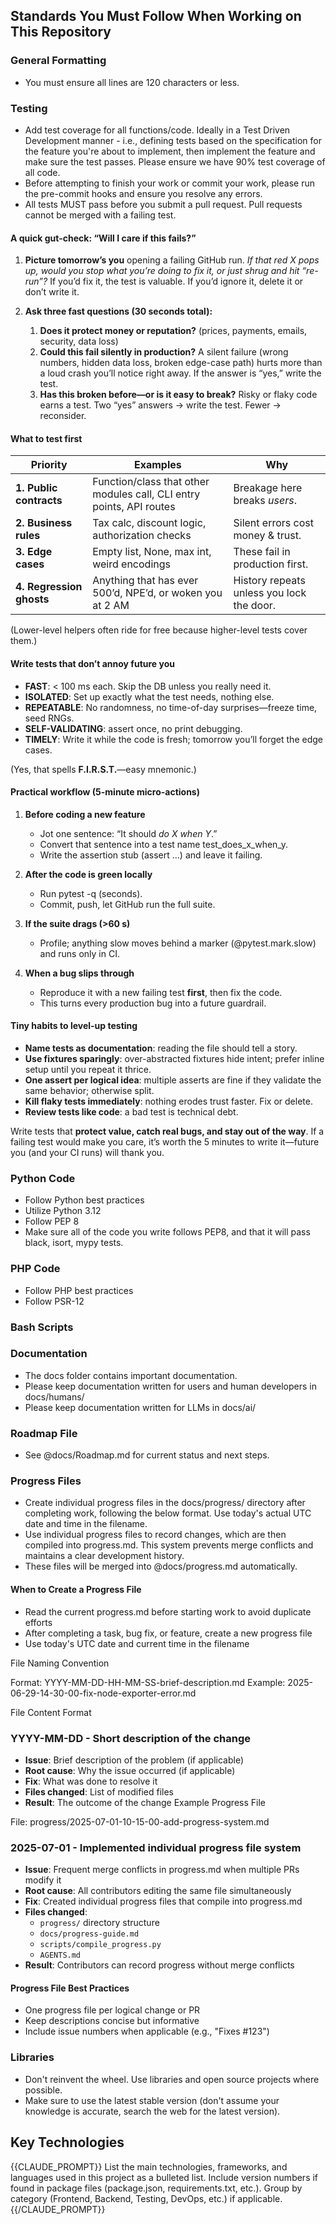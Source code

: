 ## Standards You Must Follow When Working on This Repository

### General Formatting
- You must ensure all lines are 120 characters or less.

### Testing
- Add test coverage for all functions/code. Ideally in a Test Driven Development manner - i.e., defining tests based on the specification for the feature you're about to implement, then implement the feature and make sure the test passes. Please ensure we have 90% test coverage of all code.
- Before attempting to finish your work or commit your work, please run the pre-commit hooks and ensure you resolve any errors.
- All tests MUST pass before you submit a pull request. Pull requests cannot be merged with a failing test. 

#### A quick gut-check: **“Will I care if this fails?”**
1. **Picture tomorrow’s you** opening a failing GitHub run.
   *If that red X pops up, would you stop what you’re doing to fix it, or just shrug and hit “re-run”?*
   If you’d fix it, the test is valuable. If you’d ignore it, delete it or don’t write it.

2. **Ask three fast questions (30 seconds total):**
   1. **Does it protect money or reputation?**  (prices, payments, emails, security, data loss)
   2. **Could this fail silently in production?**  A silent failure (wrong numbers, hidden data loss, broken edge-case path) hurts more than a loud crash you’ll notice right away. If the answer is “yes,” write the test.
   3. **Has this broken before—or is it easy to break?**  Risky or flaky code earns a test.
   Two “yes” answers → write the test. Fewer → reconsider.

#### What to test first

| Priority                 | Examples                                                             | Why                                       |
| ------------------------ | -------------------------------------------------------------------- | ----------------------------------------- |
| **1. Public contracts**  | Function/class that other modules call, CLI entry points, API routes | Breakage here breaks *users*.             |
| **2. Business rules**    | Tax calc, discount logic, authorization checks                       | Silent errors cost money & trust.         |
| **3. Edge cases**        | Empty list, None, max int, weird encodings                         | These fail in production first.           |
| **4. Regression ghosts** | Anything that has ever 500’d, NPE’d, or woken you at 2 AM            | History repeats unless you lock the door. |

(Lower-level helpers often ride for free because higher-level tests cover them.)

#### Write tests that don’t annoy future you

* **FAST**: < 100 ms each. Skip the DB unless you really need it.
* **ISOLATED**: Set up exactly what the test needs, nothing else.
* **REPEATABLE**: No randomness, no time-of-day surprises—freeze time, seed RNGs.
* **SELF-VALIDATING**: assert once, no print debugging.
* **TIMELY**: Write it while the code is fresh; tomorrow you’ll forget the edge cases.

(Yes, that spells **F.I.R.S.T.**—easy mnemonic.)

#### Practical workflow (5-minute micro-actions)

1. **Before coding a new feature**
   * Jot one sentence: “It should *do X when Y*.”
   * Convert that sentence into a test name test_does_x_when_y.
   * Write the assertion stub (assert …) and leave it failing.

2. **After the code is green locally**
   * Run pytest -q (seconds).
   * Commit, push, let GitHub run the full suite.

3. **If the suite drags (>60 s)**
   * Profile; anything slow moves behind a marker (@pytest.mark.slow) and runs only in CI.

4. **When a bug slips through**
   * Reproduce it with a new failing test **first**, then fix the code.
   * This turns every production bug into a future guardrail.

#### Tiny habits to level-up testing

* **Name tests as documentation**: reading the file should tell a story.
* **Use fixtures sparingly**: over-abstracted fixtures hide intent; prefer inline setup until you repeat it thrice.
* **One assert per logical idea**: multiple asserts are fine if they validate the same behavior; otherwise split.
* **Kill flaky tests immediately**: nothing erodes trust faster. Fix or delete.
* **Review tests like code**: a bad test is technical debt.

Write tests that **protect value, catch real bugs, and stay out of the way**.
If a failing test would make you care, it’s worth the 5 minutes to write it—future you (and your CI runs) will thank you.

### Python Code
- Follow Python best practices
- Utilize Python 3.12
- Follow PEP 8 
- Make sure all of the code you write follows PEP8, and that it will pass black, isort, mypy tests.

### PHP Code
- Follow PHP best practices
- Follow PSR-12

### Bash Scripts

### Documentation
- The docs folder contains important documentation. 
- Please keep documentation written for users and human developers in docs/humans/
- Please keep documentation written for LLMs in docs/ai/

### Roadmap File
- See @docs/Roadmap.md for current status and next steps. 

### Progress Files
- Create individual progress files in the docs/progress/ directory after completing work, following the below format. Use today's actual UTC date and time in the filename.
- Use individual progress files to record changes, which are then compiled into progress.md. This system prevents merge conflicts and maintains a clear development history.
- These files will be merged into @docs/progress.md automatically. 

#### When to Create a Progress File
- Read the current progress.md before starting work to avoid duplicate efforts
- After completing a task, bug fix, or feature, create a new progress file
- Use today's UTC date and current time in the filename

File Naming Convention

Format: YYYY-MM-DD-HH-MM-SS-brief-description.md
Example: 2025-06-29-14-30-00-fix-node-exporter-error.md

File Content Format

### YYYY-MM-DD - Short description of the change
- **Issue**: Brief description of the problem (if applicable)
- **Root cause**: Why the issue occurred (if applicable)
- **Fix**: What was done to resolve it
- **Files changed**: List of modified files
- **Result**: The outcome of the change
Example Progress File

File: progress/2025-07-01-10-15-00-add-progress-system.md

### 2025-07-01 - Implemented individual progress file system
- **Issue**: Frequent merge conflicts in progress.md when multiple PRs modify it
- **Root cause**: All contributors editing the same file simultaneously
- **Fix**: Created individual progress files that compile into progress.md
- **Files changed**: 
  - `progress/` directory structure
  - `docs/progress-guide.md`
  - `scripts/compile_progress.py`
  - `AGENTS.md`
- **Result**: Contributors can record progress without merge conflicts

#### Progress File Best Practices
- One progress file per logical change or PR
- Keep descriptions concise but informative
- Include issue numbers when applicable (e.g., "Fixes #123")

### Libraries

- Don't reinvent the wheel. Use libraries and open source projects where possible. 
- Make sure to use the latest stable version (don't assume your knowledge is accurate, search the web for the latest version). 

## Key Technologies

{{CLAUDE_PROMPT}}
List the main technologies, frameworks, and languages used in this project as a bulleted list.
Include version numbers if found in package files (package.json, requirements.txt, etc.).
Group by category (Frontend, Backend, Testing, DevOps, etc.) if applicable.
{{/CLAUDE_PROMPT}}
